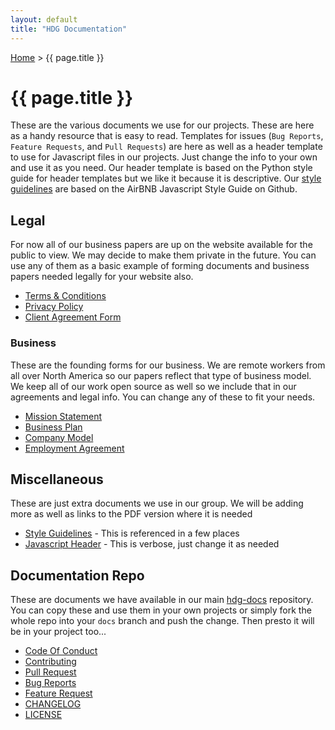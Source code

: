 ```yaml
---
layout: default
title: "HDG Documentation"
---
```


[Home](/) > {{ page.title }}

# {{ page.title }}

These are the various documents we use for our projects. These are here as a handy resource that is easy to read. Templates for issues (`Bug Reports`, `Feature Requests`, and `Pull Requests`) are here as well as a header template to use for Javascript files in our projects. Just change the info to your own and use it as you need. Our header template is based on the Python style guide for header templates but we like it because it is descriptive. Our [style guidelines](docs/style) are based on the AirBNB Javascript Style Guide on Github. 

## Legal

For now all of our business papers are up on the website available for the public to view. We may decide to make them private in the future. You can use any of them as a basic example of forming documents and business papers needed legally for your website also.

- [Terms & Conditions](docs/legal/terms)
- [Privacy Policy](docs/legal/privacy)
- [Client Agreement Form](docs/legal/service)

### Business
These are the founding forms for our business. We are remote workers from all over North America so our papers reflect that type of business model. We keep all of our work open source as well so we include that in our agreements and legal info. You can change any of these to fit your needs.

- [Mission Statement](docs/business/mission)
- [Business Plan](docs/business/business)
- [Company Model](docs/business/company)
- [Employment Agreement](docs/business/agreement)

## Miscellaneous
These are just extra documents we use in our group. We will be adding more as well as links to the PDF version where it is needed
- [Style Guidelines](docs/misc/style) - This is referenced in a few places
- [Javascript Header](docs/misc/header) - This is verbose, just change it as needed

## Documentation Repo
These are documents we have available in our main [hdg-docs](https://github.com/hasidicdevs/hdg-docs) repository. You can copy these and use them in your own projects or simply fork the whole repo into your `docs` branch and push the change. Then presto it will be in your project too...

- [Code Of Conduct](docs/conduct)
- [Contributing](docs/contrib)
- [Pull Request](docs/pulls)
- [Bug Reports](docs/bugs)
- [Feature Request](docs/feature)
- [CHANGELOG](docs/change)
- [LICENSE](docs/license)